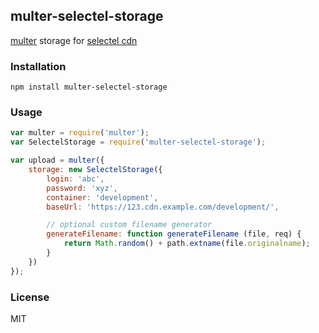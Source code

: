 ## multer-selectel-storage

[multer](https://github.com/expressjs/multer) storage for [selectel cdn](https://selectel.ru/services/cloud-storage/)

### Installation

```
npm install multer-selectel-storage
```

### Usage

```js
var multer = require('multer');
var SelectelStorage = require('multer-selectel-storage');

var upload = multer({
	storage: new SelectelStorage({
		login: 'abc',
		password: 'xyz',
		container: 'development',
		baseUrl: 'https://123.cdn.example.com/development/',

		// optional custom filename generator
		generateFilename: function generateFilename (file, req) {
			return Math.random() + path.extname(file.originalname);
		}
	})
});
```

### License

MIT
